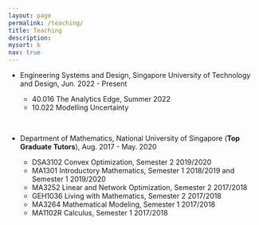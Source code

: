 ```yaml
---
layout: page
permalink: /teaching/
title: Teaching
description: 
mysort: b
nav: true
---
```


- Engineering Systems and Design, Singapore University of Technology and Design, Jun. 2022 - Present
  
    - 40.016 The Analytics Edge, Summer 2022
    - 10.022 Modelling Uncertainty


<br/>


- Department of Mathematics, National University of Singapore (<strong>Top Graduate Tutors</strong>), Aug. 2017 - May. 2020
  
    - DSA3102 Convex Optimization, Semester 2 2019/2020
    - MA1301 Introductory Mathematics, Semester 1 2018/2019 and Semester 1 2019/2020
    - MA3252 Linear and Network Optimization, Semester 2 2017/2018
    - GEH1036 Living with Mathematics, Semester 2 2017/2018
    - MA3264 Mathematical Modeling, Semester 1 2017/2018
    - MA1102R Calculus, Semester 1 2017/2018
